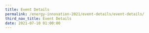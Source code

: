 ```yaml
---
title: Event Details
permalink: /energy-innovation-2021/event-details/event-details/
third_nav_title: Event Details
date: 2021-07-10 01:00:00
---
```

